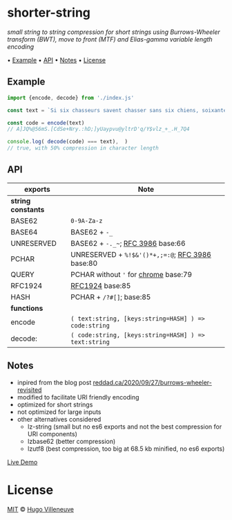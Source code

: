 <!-- markdownlint-disable MD004 MD007 MD010 MD041 MD022 MD024 MD029 MD031 MD032 MD036 -->
# shorter-string

*small string to string compression for short strings using Burrows-Wheeler transform (BWT), move to front (MTF) and Elias-gamma variable length encoding*

• [Example](#example) • [API](#api) • [Notes](#notes) • [License](#license)

## Example

```javascript
import {encode, decode} from './index.js'

const text = `Si six chasseurs savent chasser sans six chiens, soixante-six chasseurs savent chasser sans soixante-six chiens.`,

const code = encode(text)
// A]JQ%@56mS.[CdSe+Nry.:hD;]yUaypvu@yltrD'q/Y$vlz_+_.H_7Q4

console.log( decode(code) === text),  )
// true, with 50% compression in character length
```

## API

exports            | Note
------------------ | -------------------------------
**string constants**|
BASE62             | `0-9A-Za-z`
BASE64             | BASE62 + `-_`
UNRESERVED         | BASE62 + `-._~`; [RFC 3986](https://tools.ietf.org/html/rfc3986) base:66
PCHAR              | UNRESERVED + `%!$&'()*+,;=:@`; [RFC 3986](https://tools.ietf.org/html/rfc3986) base:80
QUERY              | PCHAR without `'` for [chrome](https://bugs.chromium.org/p/chromium/issues/detail?id=292740) base:79
RFC1924            | [RFC1924](https://datatracker.ietf.org/doc/html/rfc192485) base:85
HASH               | PCHAR + `/?#[]`; base:85
**functions**      |
encode             | `( text:string, [keys:string=HASH] ) => code:string`
decode:            | `( code:string, [keys:string=HASH] ) => text:string`

## Notes

* inpired from the blog post [reddad.ca/2020/09/27/burrows-wheeler-revisited](https://reddad.ca/2020/09/27/burrows-wheeler-revisited/)
* modified to facilitate URI friendly encoding
* optimized for short strings
* not optimized for large inputs
* other alternatives considered
  * lz-string (small but no es6 exports and not the best compression for URI components)
  * lzbase62 (better compression)
  * lzutf8 (best compression, too big at 68.5 kb minified, no es6 exports)

 [Live Demo](https://schem.ist/bwt/index.html#en/A]JQ%@56mS.[CdSe+Nry.:hD;]yUaypvu@yltrD'q/Y$vlz_+_.H_7Q4)

# License

[MIT](http://www.opensource.org/licenses/MIT) © [Hugo Villeneuve](https://github.com/hville)
